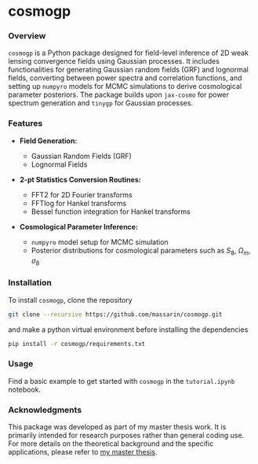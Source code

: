 # cosmogp

### Overview

`cosmogp` is a Python package designed for field-level inference of 2D weak lensing convergence fields using Gaussian processes. It includes functionalities for generating Gaussian random fields (GRF) and lognormal fields, converting between power spectra and correlation functions, and setting up `numpyro` models for MCMC simulations to derive cosmological parameter posteriors. The package builds upon `jax-cosmo` for power spectrum generation and `tinygp` for Gaussian processes.

### Features

- **Field Generation:**
  - Gaussian Random Fields (GRF)
  - Lognormal Fields

- **2-pt Statistics Conversion Routines:**
  - FFT2 for 2D Fourier transforms
  - FFTlog for Hankel transforms
  - Bessel function integration for Hankel transforms

- **Cosmological Parameter Inference:**
  - `numpyro` model setup for MCMC simulation
  - Posterior distributions for cosmological parameters such as $S_8$, $\Omega_m$, $\sigma_8$


### Installation

To install `cosmogp`, clone the repository
```sh
git clone --recursive https://github.com/massarin/cosmogp.git
```
and make a python virtual environment before installing the dependencies
```sh
pip install -r cosmogp/requirements.txt
```
### Usage

Find a basic example to get started with `cosmogp` in the `tutorial.ipynb` notebook.

### Acknowledgments

This package was developed as part of my master thesis work. It is primarily intended for research purposes rather than general coding use. For more details on the theoretical background and the specific applications, please refer to [my master thesis](https://github.com/massarin/massarin.github.io/blob/main/media/Weak_lensing_map_inference__a_physics_informed_Gaussian_processes_approach.pdf).

